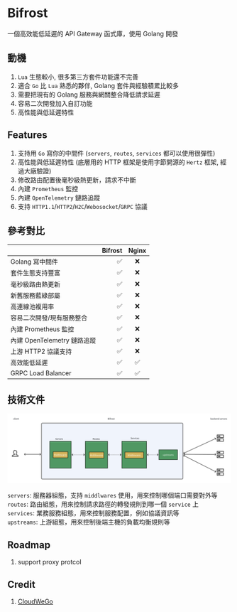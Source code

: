 # Bifrost

一個高效能低延遲的 API Gateway 函式庫，使用 Golang 開發

## 動機

1. `Lua` 生態較小, 很多第三方套件功能還不完善
1. 適合 `Go` 比 `Lua` 熟悉的夥伴, Golang 套件與經驗積累比較多
1. 需要把現有的 Golang 服務與網關整合降低請求延遲
1. 容易二次開發加入自訂功能
1. 高性能與低延遲特性

## Features

1. 支持用 `Go` 寫你的中間件 (`servers`, `routes`, `services` 都可以使用很彈性)
1. 高性能與低延遲特性 (底層用的 HTTP 框架是使用字節開源的 `Hertz` 框架, 經過大廠驗證)
1. 修改路由配置後毫秒級熱更新，請求不中斷
1. 內建 `Prometheus` 監控
1. 內建 `OpenTelemetry` 鏈路追蹤
1. 支持 `HTTP1.1`/`HTTP2`/`H2C`/`Webosocket`/`GRPC` 協議

## 參考對比

|                             | Bifrost | Nginx |
| :-------------------------- | ------: | :---: |
| Golang 寫中間件             |      ✅ |  ❌   |
| 套件生態支持豐富            |      ✅ |  ❌   |
| 毫秒級路由熱更新            |      ✅ |  ❌   |
| 新舊服務藍綠部屬            |      ✅ |  ❌   |
| 高連線池複用率              |      ✅ |  ❌   |
| 容易二次開發/現有服務整合   |      ✅ |  ❌   |
| 內建 Prometheus 監控        |      ✅ |  ❌   |
| 內建 OpenTelemetry 鏈路追蹤 |      ✅ |  ❌   |
| 上游 HTTP2 協議支持         |      ✅ |  ❌   |
| 高效能低延遲                |      ✅ |  ✅   |
| GRPC Load Balancer          |      ✅ |  ✅   |

## 技術文件

![flow](/docs/images/bifrost_arch.png)

`servers`: 服務器組態，支持 `middlwares` 使用，用來控制哪個端口需要對外等 \
`routes`: 路由組態，用來控制請求路徑的轉發規則到哪一個 `service` 上 \
`services`: 業務服務組態，用來控制服務配置，例如協議資訊等 \
`upstreams`: 上游組態，用來控制後端主機的負載均衡規則等

## Roadmap

1. support proxy protcol

## Credit

1. [CloudWeGo](https://www.cloudwego.io/)
